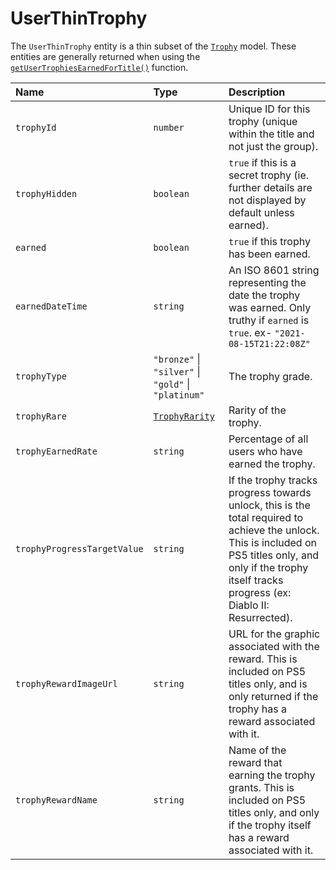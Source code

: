 # UserThinTrophy

The `UserThinTrophy` entity is a thin subset of the [`Trophy`](/api-docs/data-models/trophy) model. These entities are generally returned when using the [`getUserTrophiesEarnedForTitle()`](/api-docs/user-trophies#getUserTrophiesEarnedForTitle) function.

| Name                        | Type                                                  | Description                                                                                                                                                                                                      |
| :-------------------------- | :---------------------------------------------------- | :--------------------------------------------------------------------------------------------------------------------------------------------------------------------------------------------------------------- |
| `trophyId`                  | `number`                                              | Unique ID for this trophy (unique within the title and not just the group).                                                                                                                                      |
| `trophyHidden`              | `boolean`                                             | `true` if this is a secret trophy (ie. further details are not displayed by default unless earned).                                                                                                              |
| `earned`                    | `boolean`                                             | `true` if this trophy has been earned.                                                                                                                                                                           |
| `earnedDateTime`            | `string`                                              | An ISO 8601 string representing the date the trophy was earned. Only truthy if `earned` is `true`. ex- `"2021-08-15T21:22:08Z"`                                                                                  |
| `trophyType`                | `"bronze"` \| `"silver"` \| `"gold"` \| `"platinum"`  | The trophy grade.                                                                                                                                                                                                |
| `trophyRare`                | [`TrophyRarity`](/api-docs/data-models/trophy-rarity) | Rarity of the trophy.                                                                                                                                                                                            |
| `trophyEarnedRate`          | `string`                                              | Percentage of all users who have earned the trophy.                                                                                                                                                              |
| `trophyProgressTargetValue` | `string`                                              | If the trophy tracks progress towards unlock, this is the total required to achieve the unlock. This is included on PS5 titles only, and only if the trophy itself tracks progress (ex: Diablo II: Resurrected). |
| `trophyRewardImageUrl`      | `string`                                              | URL for the graphic associated with the reward. This is included on PS5 titles only, and is only returned if the trophy has a reward associated with it.                                                         |
| `trophyRewardName`          | `string`                                              | Name of the reward that earning the trophy grants. This is included on PS5 titles only, and only if the trophy itself has a reward associated with it.                                                           |
